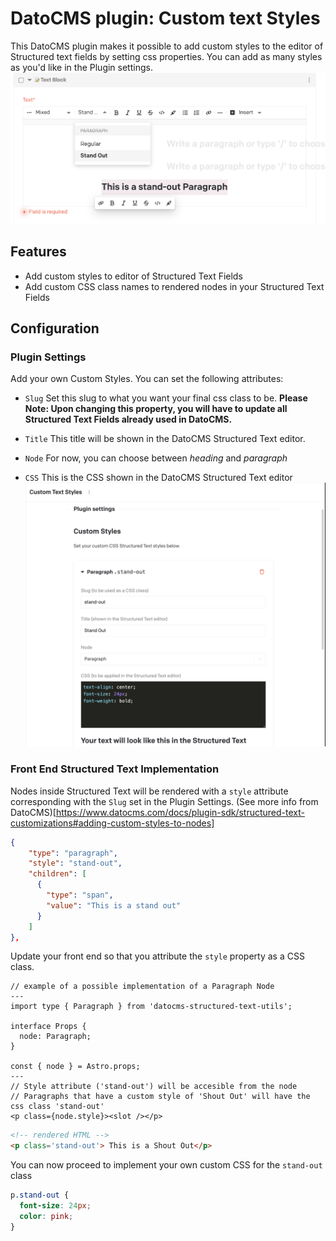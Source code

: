 # DatoCMS plugin: Custom text Styles

This DatoCMS plugin makes it possible to add custom styles to the editor of Structured text fields by setting css properties. You can add as many styles as you'd like in the Plugin settings.
![preview of Custom Text Styles plugin](./docs/preview.png)

## Features

- Add custom styles to editor of Structured Text Fields
- Add custom CSS class names to rendered nodes in your Structured Text Fields

## Configuration
### Plugin Settings
Add your own Custom Styles. You can set the following attributes:
- `Slug`
Set this slug to what you want your final css class to be.
<strong>Please Note: Upon changing this property, you will have to update all Structured Text Fields already used in DatoCMS.</strong>

- `Title`
This title will be shown in the DatoCMS Structured Text editor.

- `Node`
For now, you can choose between <i>heading</i> and <i>paragraph</i>

- `CSS`
This is the CSS shown in the DatoCMS Structured Text editor
![Settings for Custom Text Styles plugin](./docs/custom-text-styles-settings.png)

### Front End Structured Text Implementation
Nodes inside Structured Text will be rendered with a `style` attribute corresponding with the `Slug` set in the Plugin Settings.
(See more info from DatoCMS)[https://www.datocms.com/docs/plugin-sdk/structured-text-customizations#adding-custom-styles-to-nodes]

```JSON
{
    "type": "paragraph",
    "style": "stand-out",
    "children": [
      {
        "type": "span",
        "value": "This is a stand out"
      }
    ]
},
```

Update your front end so that you attribute the `style` property as a CSS class.

```TSX
// example of a possible implementation of a Paragraph Node
---
import type { Paragraph } from 'datocms-structured-text-utils';

interface Props {
  node: Paragraph;
}

const { node } = Astro.props;
---
// Style attribute ('stand-out') will be accesible from the node
// Paragraphs that have a custom style of 'Shout Out' will have the css class 'stand-out'
<p class={node.style}><slot /></p>

```

```HTML
<!-- rendered HTML -->
<p class='stand-out'> This is a Shout Out</p>
```

You can now proceed to implement your own custom CSS for the `stand-out` class
```css
p.stand-out {
  font-size: 24px;
  color: pink;
}
```
